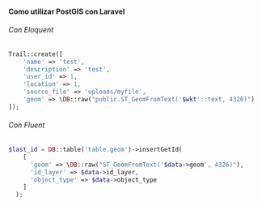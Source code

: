 #### Como utilizar PostGIS con Laravel

###### Con Eloquent
```php
Trail::create([
    'name' => 'test',
    'description' => 'test',
    'user_id' => 1,
    'location' => 1,
    'source_file' => 'uploads/myfile',
    'geom' => \DB::raw("public.ST_GeomFromText('$wkt'::text, 4326)")
]);

```

###### Con Fluent

```php
$last_id = DB::table('table.geom')->insertGetId(
    [
      'geom' => \DB::raw("ST_GeomFromText('$data->geom', 4326)"),
      'id_layer' => $data->id_layer,
      'object_type' => $data->object_type
    ]
  );
```